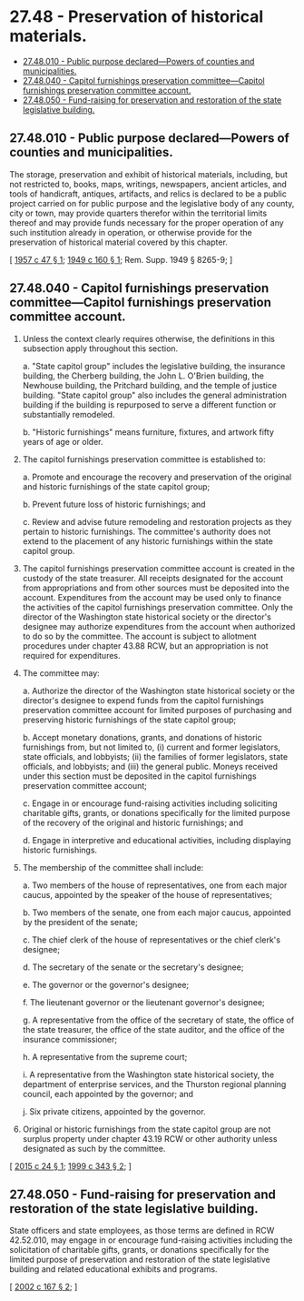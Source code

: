 # 27.48 - Preservation of historical materials.
* [27.48.010 - Public purpose declared—Powers of counties and municipalities.](#2748010---public-purpose-declaredpowers-of-counties-and-municipalities)
* [27.48.040 - Capitol furnishings preservation committee—Capitol furnishings preservation committee account.](#2748040---capitol-furnishings-preservation-committeecapitol-furnishings-preservation-committee-account)
* [27.48.050 - Fund-raising for preservation and restoration of the state legislative building.](#2748050---fund-raising-for-preservation-and-restoration-of-the-state-legislative-building)
## 27.48.010 - Public purpose declared—Powers of counties and municipalities.
The storage, preservation and exhibit of historical materials, including, but not restricted to, books, maps, writings, newspapers, ancient articles, and tools of handicraft, antiques, artifacts, and relics is declared to be a public project carried on for public purpose and the legislative body of any county, city or town, may provide quarters therefor within the territorial limits thereof and may provide funds necessary for the proper operation of any such institution already in operation, or otherwise provide for the preservation of historical material covered by this chapter.

\[ [1957 c 47 § 1](http://leg.wa.gov/CodeReviser/documents/sessionlaw/1957c47.pdf?cite=1957%20c%2047%20§%201); [1949 c 160 § 1](http://leg.wa.gov/CodeReviser/documents/sessionlaw/1949c160.pdf?cite=1949%20c%20160%20§%201); Rem. Supp. 1949 § 8265-9; \]

## 27.48.040 - Capitol furnishings preservation committee—Capitol furnishings preservation committee account.
1. Unless the context clearly requires otherwise, the definitions in this subsection apply throughout this section.

    a. "State capitol group" includes the legislative building, the insurance building, the Cherberg building, the John L. O'Brien building, the Newhouse building, the Pritchard building, and the temple of justice building. "State capitol group" also includes the general administration building if the building is repurposed to serve a different function or substantially remodeled.

    b. "Historic furnishings" means furniture, fixtures, and artwork fifty years of age or older.

2. The capitol furnishings preservation committee is established to:

    a. Promote and encourage the recovery and preservation of the original and historic furnishings of the state capitol group;

    b. Prevent future loss of historic furnishings; and

    c. Review and advise future remodeling and restoration projects as they pertain to historic furnishings. The committee's authority does not extend to the placement of any historic furnishings within the state capitol group.

3. The capitol furnishings preservation committee account is created in the custody of the state treasurer. All receipts designated for the account from appropriations and from other sources must be deposited into the account. Expenditures from the account may be used only to finance the activities of the capitol furnishings preservation committee. Only the director of the Washington state historical society or the director's designee may authorize expenditures from the account when authorized to do so by the committee. The account is subject to allotment procedures under chapter 43.88 RCW, but an appropriation is not required for expenditures.

4. The committee may:

    a. Authorize the director of the Washington state historical society or the director's designee to expend funds from the capitol furnishings preservation committee account for limited purposes of purchasing and preserving historic furnishings of the state capitol group;

    b. Accept monetary donations, grants, and donations of historic furnishings from, but not limited to, (i) current and former legislators, state officials, and lobbyists; (ii) the families of former legislators, state officials, and lobbyists; and (iii) the general public. Moneys received under this section must be deposited in the capitol furnishings preservation committee account;

    c. Engage in or encourage fund-raising activities including soliciting charitable gifts, grants, or donations specifically for the limited purpose of the recovery of the original and historic furnishings; and

    d. Engage in interpretive and educational activities, including displaying historic furnishings.

5. The membership of the committee shall include:

    a. Two members of the house of representatives, one from each major caucus, appointed by the speaker of the house of representatives;

    b. Two members of the senate, one from each major caucus, appointed by the president of the senate;

    c. The chief clerk of the house of representatives or the chief clerk's designee;

    d. The secretary of the senate or the secretary's designee;

    e. The governor or the governor's designee;

    f. The lieutenant governor or the lieutenant governor's designee;

    g. A representative from the office of the secretary of state, the office of the state treasurer, the office of the state auditor, and the office of the insurance commissioner;

    h. A representative from the supreme court;

    i. A representative from the Washington state historical society, the department of enterprise services, and the Thurston regional planning council, each appointed by the governor; and

    j. Six private citizens, appointed by the governor.

6. Original or historic furnishings from the state capitol group are not surplus property under chapter 43.19 RCW or other authority unless designated as such by the committee.

\[ [2015 c 24 § 1](http://lawfilesext.leg.wa.gov/biennium/2015-16/Pdf/Bills/Session%20Laws/Senate/5176.SL.pdf?cite=2015%20c%2024%20§%201); [1999 c 343 § 2](http://lawfilesext.leg.wa.gov/biennium/1999-00/Pdf/Bills/Session%20Laws/House/1132-S2.SL.pdf?cite=1999%20c%20343%20§%202); \]

## 27.48.050 - Fund-raising for preservation and restoration of the state legislative building.
State officers and state employees, as those terms are defined in RCW 42.52.010, may engage in or encourage fund-raising activities including the solicitation of charitable gifts, grants, or donations specifically for the limited purpose of preservation and restoration of the state legislative building and related educational exhibits and programs.

\[ [2002 c 167 § 2](http://lawfilesext.leg.wa.gov/biennium/2001-02/Pdf/Bills/Session%20Laws/House/2907.SL.pdf?cite=2002%20c%20167%20§%202); \]

